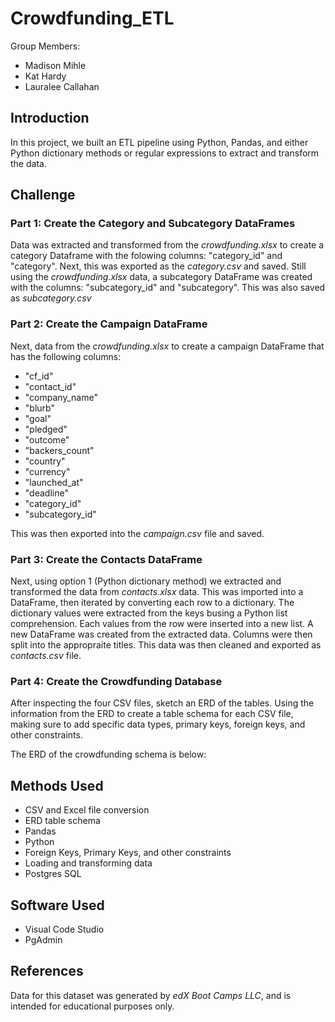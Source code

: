 # Crowdfunding_ETL
Group Members: 
* Madison Mihle 
* Kat Hardy 
* Lauralee Callahan 

## Introduction

In this project, we built an ETL pipeline using Python, Pandas, and either Python dictionary methods or regular expressions to extract and transform the data. 

## Challenge 
### Part 1: Create the Category and Subcategory DataFrames
Data was extracted and transformed from the _crowdfunding.xlsx_ to create a category Dataframe with the folowing columns: "category_id" and "category". Next, this was exported as the _category.csv_ and saved. Still using the _crowdfunding.xlsx_ data, a subcategory DataFrame was created with the columns: "subcategory_id" and "subcategory". This was also saved as _subcategory.csv_

### Part 2: Create the Campaign DataFrame
Next, data from the _crowdfunding.xlsx_ to create a campaign DataFrame that has the following columns: 
* "cf_id"
* "contact_id"
* "company_name" 
* "blurb" 
* "goal"
* "pledged" 
* "outcome" 
* "backers_count"
* "country" 
* "currency"
* "launched_at" 
* "deadline" 
* "category_id" 
* "subcategory_id"

This was then exported into the _campaign.csv_ file and saved. 

### Part 3: Create the Contacts DataFrame
Next, using option 1 (Python dictionary method) we extracted and transformed the data from _contacts.xlsx_ data. This was imported into a DataFrame, then iterated by converting each row to a dictionary. The dictionary values were extracted from the keys busing a Python list comprehension. Each values from the row were inserted into a new list. A new DataFrame was created from the extracted data. Columns were then split into the appropraite titles. This data was then cleaned and exported as _contacts.csv_ file. 

### Part 4: Create the Crowdfunding Database 
After inspecting the four CSV files, sketch an ERD of the tables. Using the information from the ERD to create a table schema for each CSV file, making sure to add specific data types, primary keys, foreign keys, and other constraints. 

The ERD of the crowdfunding schema is below: 

[]() 

## Methods Used
* CSV and Excel file conversion 
* ERD table schema 
* Pandas 
* Python 
* Foreign Keys, Primary Keys, and other constraints 
* Loading and transforming data 
* Postgres SQL 

## Software Used 
* Visual Code Studio 
* PgAdmin 

## References 
Data for this dataset was generated by _edX Boot Camps LLC_, and is intended for educational purposes only.
